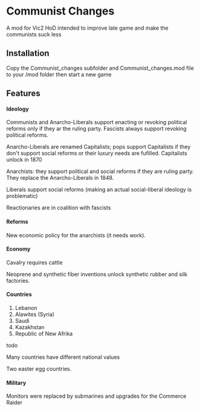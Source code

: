 # Communist Changes
A mod for Vic2 HoD intended to improve late game and make the communists suck less

## Installation
Copy the Communist_changes subfolder and Communist_changes.mod file to your /mod folder then start a new game

## Features 

#### Ideology
Communists and Anarcho-Liberals support enacting or revoking political reforms only if they ar the ruling party. Fascists always support revoking political reforms.

Anarcho-Liberals are renamed Capitalists; pops support Capitalists if they don't support social reforms or their luxury needs are fufilled. Capitalists unlock in 1870

Anarchists: they support political and social reforms if they are ruling party. They replace the Anarcho-Liberals in 1848.

Liberals support social reforms (making an actual social-liberal ideology is problematic) 

Reactionaries are in coalition with fascists

#### Reforms
New economic policy for the anarchists (it needs work).

#### Economy
Cavalry requires cattle

Neoprene and synthetic fiber inventions unlock synthetic rubber and silk factories.

#### Countries
1. Lebanon
2. Alawites (Syria)
3. Saudi
4. Kazakhstan
5. Republic of New Afrika

todo

Many countries have different national values

Two easter egg countries.

#### Military
Monitors were replaced by submarines and upgrades for the Commerce Raider
